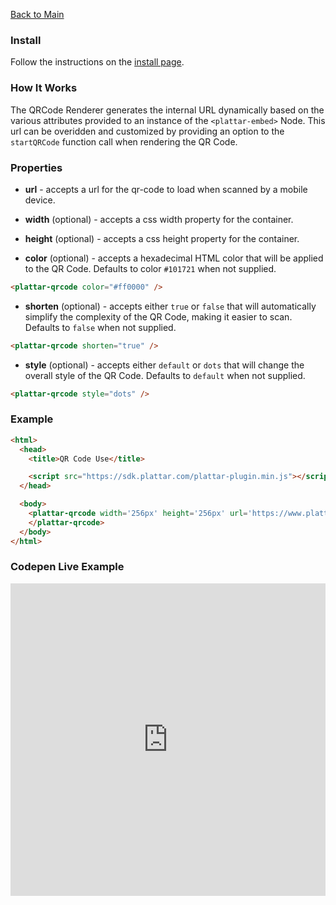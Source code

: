 [Back to Main](./)

### Install

Follow the instructions on the [install page](../installation/installation.md).

### How It Works

The QRCode Renderer generates the internal URL dynamically based on the various attributes provided to an instance of the `<plattar-embed>` Node. This url can be overidden and customized by providing an option to the `startQRCode` function call when rendering the QR Code.

### Properties

- **url** - accepts a url for the qr-code to load when scanned by a mobile device.

- **width** (optional) - accepts a css width property for the container.
- **height** (optional) - accepts a css height property for the container.

- **color** (optional) - accepts a hexadecimal HTML color that will be applied to the QR Code. Defaults to color `#101721` when not supplied.

```html
<plattar-qrcode color="#ff0000" />
```

- **shorten** (optional) - accepts either `true` or `false` that will automatically simplify the complexity of the QR Code, making it easier to scan. Defaults to `false` when not supplied.

```html
<plattar-qrcode shorten="true" />
```

- **style** (optional) - accepts either `default` or `dots` that will change the overall style of the QR Code. Defaults to `default` when not supplied.

```html
<plattar-qrcode style="dots" />
```

### Example

```html
<html>
  <head>
    <title>QR Code Use</title>

    <script src="https://sdk.plattar.com/plattar-plugin.min.js"></script>
  </head>

  <body>
    <plattar-qrcode width='256px' height='256px' url='https://www.plattar.com/' shorten='true'>
    </plattar-qrcode>
  </body>
</html>
```

### Codepen Live Example

<iframe height="500" style="width: 100%;" scrolling="no" title="QR Code Use" src="https://codepen.io/plattar/embed/jOomRaz?default-tab=html%2Cresult" frameborder="no" loading="lazy" allowtransparency="true" allowfullscreen="true">
  See the Pen <a href="https://codepen.io/plattar/pen/jOomRaz">
  QR Code Use</a> by Plattar (<a href="https://codepen.io/plattar">@plattar</a>)
  on <a href="https://codepen.io">CodePen</a>.
</iframe>